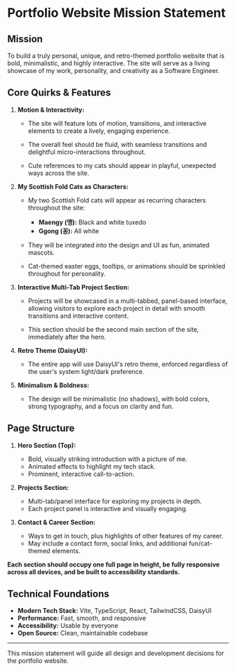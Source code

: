 # Portfolio Website Mission Statement

## Mission

To build a truly personal, unique, and retro-themed portfolio website that is bold, minimalistic, and highly interactive. The site will serve as a living showcase of my work, personality, and creativity as a Software Engineer.

## Core Quirks & Features

1. **Motion & Interactivity:**

   - The site will feature lots of motion, transitions, and interactive elements to create a lively, engaging experience.

   - The overall feel should be fluid, with seamless transitions and delightful micro-interactions throughout.

   - Cute references to my cats should appear in playful, unexpected ways across the site.

2. **My Scottish Fold Cats as Characters:**

   - My two Scottish Fold cats will appear as recurring characters throughout the site:
     - **Maengy (맹):** Black and white tuxedo
     - **Ggong (꽁):** All white
   - They will be integrated into the design and UI as fun, animated mascots.

   - Cat-themed easter eggs, tooltips, or animations should be sprinkled throughout for personality.

3. **Interactive Multi-Tab Project Section:**

   - Projects will be showcased in a multi-tabbed, panel-based interface, allowing visitors to explore each project in detail with smooth transitions and interactive content.

   - This section should be the second main section of the site, immediately after the hero.

4. **Retro Theme (DaisyUI):**

   - The entire app will use DaisyUI's retro theme, enforced regardless of the user's system light/dark preference.

5. **Minimalism & Boldness:**
   - The design will be minimalistic (no shadows), with bold colors, strong typography, and a focus on clarity and fun.

## Page Structure

1. **Hero Section (Top):**

   - Bold, visually striking introduction with a picture of me.
   - Animated effects to highlight my tech stack.
   - Prominent, interactive call-to-action.

2. **Projects Section:**

   - Multi-tab/panel interface for exploring my projects in depth.
   - Each project panel is interactive and visually engaging.

3. **Contact & Career Section:**
   - Ways to get in touch, plus highlights of other features of my career.
   - May include a contact form, social links, and additional fun/cat-themed elements.

**Each section should occupy one full page in height, be fully responsive across all devices, and be built to accessibility standards.**

## Technical Foundations

- **Modern Tech Stack:** Vite, TypeScript, React, TailwindCSS, DaisyUI
- **Performance:** Fast, smooth, and responsive
- **Accessibility:** Usable by everyone
- **Open Source:** Clean, maintainable codebase

---

This mission statement will guide all design and development decisions for the portfolio website.
